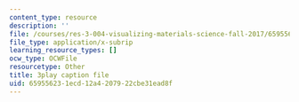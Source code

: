 ```yaml
---
content_type: resource
description: ''
file: /courses/res-3-004-visualizing-materials-science-fall-2017/659556231ecd12a4207922cbe31ead8f_LqwvVAtEIx8.srt
file_type: application/x-subrip
learning_resource_types: []
ocw_type: OCWFile
resourcetype: Other
title: 3play caption file
uid: 65955623-1ecd-12a4-2079-22cbe31ead8f
---
```

